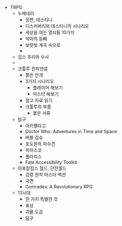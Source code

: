 - TRPG
	- 누메네라
		- 장편, 데스티니
		- 디스커버리와 데스티니의 시나리오
		- 세상을 여는 열쇠들 10가지
		- 악마의 등뼈
		- 보랏빛 계곡 속으로
		-
	- 겁스 추리와 수사
	-
	- 크툴루 컨피덴셜
		- 붉은 안개
		- 3가지 시나리오
			- 플레이어 해보기
			- 마스터 해보기
		- 참고 자료 읽기
		- 크툴루의 부름
			- 붉은 서류
	- 탐구
		- 아키펠라고
		- Doctor Who: Adventures in Time and Space
		- 버블 검슈
		- 포도원의 파수견
		- 피아스코
		- 폴라리스
		- Fate Accessibility Toolkit
	- 아포칼립스 월드, 던전월드
		- 강령 원칙 마스터 액션
		- 국면
		- Comrades: A Revolutionary RPG
	- 13시대
		- 한 가지 특별한 것
		- 표상
		- 괴물 도감
		- 탐구